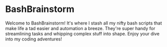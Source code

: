 # BashBrainstorm
Welcome to BashBrainstorm! It's where I stash all my nifty bash scripts that make life a tad easier and automation a breeze. They're super handy for streamlining tasks and whipping complex stuff into shape. Enjoy your dive into my coding adventures! 
